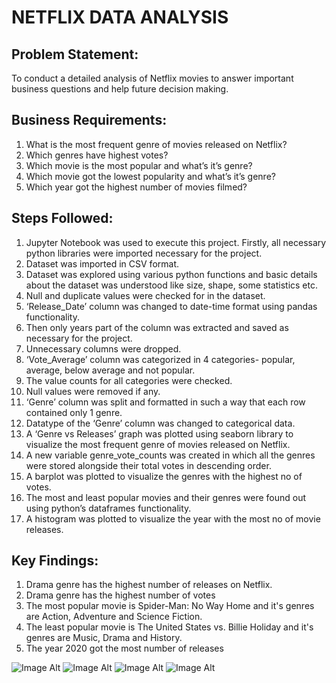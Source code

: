 # NETFLIX DATA ANALYSIS

## Problem Statement:
To conduct a detailed analysis of Netflix movies to answer important business questions and help future decision making.

## Business Requirements:
1.	What is the most frequent genre of movies released on Netflix?
2.	Which genres have highest votes?
3.	Which movie is the most popular and what’s it’s genre?
4.	Which movie got the lowest popularity and what’s it’s genre?
5.	Which year got the highest number of movies filmed?

## Steps Followed:
1.	Jupyter Notebook was used to execute this project. Firstly, all necessary python libraries were imported necessary for the project.
2.	Dataset was imported in CSV format.
3.	Dataset was explored using various python functions and basic details about the dataset was understood like size, shape, some statistics etc.
4.	Null and duplicate values were checked for in the dataset.
5.	‘Release_Date’ column was changed to date-time format using pandas functionality.
6.	Then only years part of the column was extracted and saved as necessary for the project.
7.	Unnecessary columns were dropped.
8.	‘Vote_Average’ column was categorized in 4 categories- popular, average, below average and not popular.
9.	The value counts for all categories were checked.
10.	Null values were removed if any.
11.	‘Genre’ column was split and formatted in such a way that each row contained only 1 genre.
12.	Datatype of the ‘Genre’ column was changed to categorical data.
13.	A ‘Genre vs Releases’ graph was plotted using seaborn library to visualize the most frequent genre of movies released on Netflix.
14.	 A new variable genre_vote_counts was created in which all the genres were stored alongside their total votes in descending order.
15.	A barplot was plotted to visualize the genres with the highest no of votes.
16.	The most and least popular movies and their genres were found out using python’s dataframes functionality.
17.	A histogram was plotted to visualize the year with the most no of movie releases.

## Key Findings:
1.	Drama genre has the highest number of releases on Netflix.
2.	Drama genre has the highest number of votes
3.	The most popular movie is Spider-Man: No Way Home and it's genres are Action, Adventure and Science Fiction.
4.	The least popular movie is The United States vs. Billie Holiday and it's genres are Music, Drama and History.
5.	The year 2020 got the most number of releases

![Image Alt](image_url)
![Image Alt](image_url)
![Image Alt](image_url)
![Image Alt](image_url)
